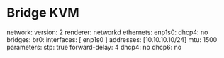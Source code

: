 # Bridge KVM

network:
  version: 2
  renderer: networkd
  ethernets:
    enp1s0:
      dhcp4: no
  bridges:
    br0:
      interfaces: [ enp1s0 ]
      addresses: [10.10.10.10/24]
      mtu: 1500
      parameters:
        stp: true
        forward-delay: 4
      dhcp4: no
      dhcp6: no
